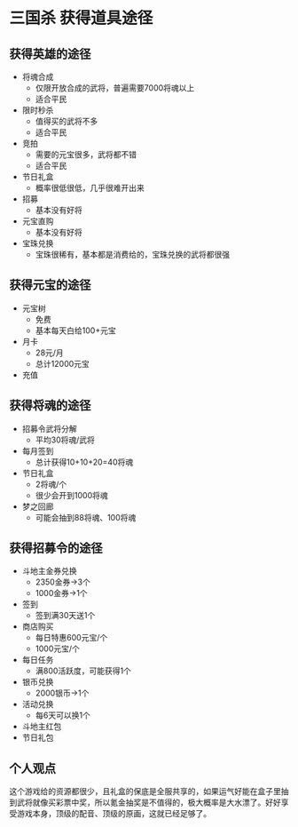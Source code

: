 # 三国杀 获得道具途径

## 获得英雄的途径

- 将魂合成
	- 仅限开放合成的武将，普遍需要7000将魂以上
	- 适合平民
- 限时秒杀
	- 值得买的武将不多
	- 适合平民
- 竞拍
	- 需要的元宝很多，武将都不错
	- 适合平民
- 节日礼盒
	- 概率很低很低，几乎很难开出来
- 招募
	- 基本没有好将
- 元宝直购
	- 基本没有好将
- 宝珠兑换
	- 宝珠很稀有，基本都是消费给的，宝珠兑换的武将都很强

## 获得元宝的途径

- 元宝树
	- 免费
	- 基本每天白给100+元宝
- 月卡
	- 28元/月
	- 总计12000元宝
- 充值

## 获得将魂的途径

- 招募令武将分解
	- 平均30将魂/武将
- 每月签到
	- 总计获得10+10+20=40将魂
- 节日礼盒
	- 2将魂/个
	- 很少会开到1000将魂
- 梦之回廊
	- 可能会抽到88将魂、100将魂


## 获得招募令的途径

- 斗地主金券兑换
	- 2350金券->3个
	- 1000金券->1个
- 签到
	- 签到满30天送1个
- 商店购买
	- 每日特惠600元宝/个
	- 1000元宝/个
- 每日任务
	- 满800活跃度，可能获得1个
- 银币兑换
	- 2000银币->1个
- 活动兑换
	- 每6天可以换1个
- 斗地主红包
- 节日礼包

## 个人观点

这个游戏给的资源都很少，且礼盒的保底是全服共享的，如果运气好能在盒子里抽到武将就像买彩票中奖，所以氪金抽奖是不值得的，极大概率是大水漂了。好好享受游戏本身，顶级的配音、顶级的原画，这就已经足够了。